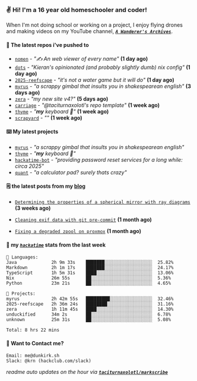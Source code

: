 ### ✌️ Hi! I'm a 16 year old homeschooler and coder!

When I'm not doing school or working on a project, I enjoy flying drones and making videos on my YouTube channel, [**_`A Wanderer's Archives`_**](https://youtube.com/@wanderer.archives).

#### 👷 The latest repos i've pushed to

- [`nomen`](https://github.com/aramshiva/nomen) - _"✍️ An web viewer of every name"_ **(1 day ago)**
- [`dots`](https://github.com/taciturnaxolotl/dots) - _"Kieran's opinionated (and probably slightly dumb) nix config"_ **(1 day ago)**
- [`2025-reefscape`](https://github.com/df1317/2025-reefscape) - _"it's not a water game but it will do"_ **(1 day ago)**
- [`myrus`](https://github.com/taciturnaxolotl/myrus) - _"a scrappy gimbal that insults you in shakespearean english"_ **(3 days ago)**
- [`zera`](https://github.com/taciturnaxolotl/zera) - _"my new site v4?"_ **(5 days ago)**
- [`carriage`](https://github.com/taciturnaxolotl/carriage) - _"@taciturnaxolotl's repo template"_ **(1 week ago)**
- [`thyme`](https://github.com/taciturnaxolotl/thyme) - _"**my** keyboard 🫶"_ **(1 week ago)**
- [`scrapyard`](https://github.com/hackclub/scrapyard) - _""_ **(1 week ago)**

#### ⌨️ My latest projects

- [`myrus`](https://github.com/taciturnaxolotl/myrus) - _"a scrappy gimbal that insults you in shakespearean english"_
- [`thyme`](https://github.com/taciturnaxolotl/thyme) - _"**my** keyboard 🫶"_
- [`hackatime-bot`](https://github.com/taciturnaxolotl/hackatime-bot) - _"providing password reset services for a long while: circa 2025"_
- [`quant`](https://github.com/taciturnaxolotl/quant) - _"a calculator pad? surely thats crazy"_

#### 🗒️ the latest posts from my [blog](https://dunkirk.sh)

- [`Determining the properties of a spherical mirror with ray diagrams`](https://dunkirk.sh/blog/spherical-ray-diagrams/) **(3 weeks ago)**

- [`Cleaning exif data with git pre-commit`](https://dunkirk.sh/blog/remove-exif-git-hook/) **(1 month ago)**

- [`Fixing a degraded zpool on proxmox`](https://dunkirk.sh/blog/degraded-zpool-proxmox/) **(1 month ago)**



#### 📡 my [_`hackatime`_](https://waka.hackclub.com) stats from the last week

```text
💾 Languages:
Java             2h 9m 33s    ███████░░░░░░░░░░░░░░░░░░  25.82%
Markdown         2h 1m 17s    ███████░░░░░░░░░░░░░░░░░░  24.17%
TypeScript       1h 5m 31s    ████░░░░░░░░░░░░░░░░░░░░░  13.06%
Nix              26m 55s      ██░░░░░░░░░░░░░░░░░░░░░░░  5.36%
Python           23m 21s      ██░░░░░░░░░░░░░░░░░░░░░░░  4.65%

💼 Projects:
myrus            2h 42m 55s   █████████░░░░░░░░░░░░░░░░  32.46%
2025-reefscape   2h 36m 24s   ████████░░░░░░░░░░░░░░░░░  31.16%
zera             1h 11m 45s   ████░░░░░░░░░░░░░░░░░░░░░  14.30%
unduckified      34m 2s       ██░░░░░░░░░░░░░░░░░░░░░░░  6.78%
unknown          25m 31s      ██░░░░░░░░░░░░░░░░░░░░░░░  5.08%

Total: 8 hrs 22 mins
```

#### 📮 Want to Contact me?

```text
Email: me@dunkirk.sh
Slack: @krn (hackclub.com/slack)
```

_readme auto updates on the hour via [**`taciturnaxolotl/markscribe`**](https://github.com/taciturnaxolotl/markscribe)_
